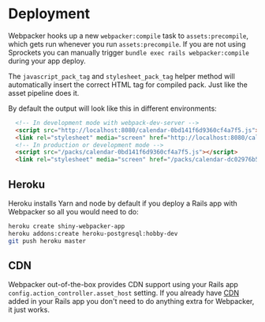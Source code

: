 # Deployment


Webpacker hooks up a new `webpacker:compile` task to `assets:precompile`, which gets run whenever you run `assets:precompile`. If you are not using Sprockets you
can manually trigger `bundle exec rails webpacker:compile` during your app deploy.

The `javascript_pack_tag` and `stylesheet_pack_tag` helper method will automatically insert the correct HTML tag for compiled pack. Just like the asset pipeline does it.

By default the output will look like this in different environments:

```html
  <!-- In development mode with webpack-dev-server -->
  <script src="http://localhost:8080/calendar-0bd141f6d9360cf4a7f5.js"></script>
  <link rel="stylesheet" media="screen" href="http://localhost:8080/calendar-dc02976b5f94b507e3b6.css">
  <!-- In production or development mode -->
  <script src="/packs/calendar-0bd141f6d9360cf4a7f5.js"></script>
  <link rel="stylesheet" media="screen" href="/packs/calendar-dc02976b5f94b507e3b6.css">
```


## Heroku

Heroku installs Yarn and node by default if you deploy a Rails app with
Webpacker so all you would need to do:

```bash
heroku create shiny-webpacker-app
heroku addons:create heroku-postgresql:hobby-dev
git push heroku master
```


## CDN

Webpacker out-of-the-box provides CDN support using your Rails app `config.action_controller.asset_host` setting. If you already have [CDN](http://guides.rubyonrails.org/asset_pipeline.html#cdns) added in your Rails app
you don't need to do anything extra for Webpacker, it just works.
